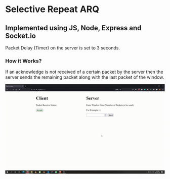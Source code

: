 # Selective Repeat ARQ
## Implemented using JS, Node, Express and Socket.io

Packet Delay (Timer) on the server is set to 3 seconds.

### How it Works?
If an acknowledge is not received of a certain packet by the server then the server sends the remaining packet along with the last packet of the window.

![Implementation](./assets/Implementation.gif)

